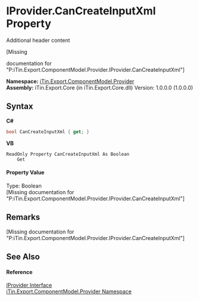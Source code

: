 # IProvider.CanCreateInputXml Property 
Additional header content 

\[Missing <summary> documentation for "P:iTin.Export.ComponentModel.Provider.IProvider.CanCreateInputXml"\]

**Namespace:**&nbsp;<a href="723a96b5-5779-2554-cf17-05149bfcb802">iTin.Export.ComponentModel.Provider</a><br />**Assembly:**&nbsp;iTin.Export.Core (in iTin.Export.Core.dll) Version: 1.0.0.0 (1.0.0.0)

## Syntax

**C#**<br />
``` C#
bool CanCreateInputXml { get; }
```

**VB**<br />
``` VB
ReadOnly Property CanCreateInputXml As Boolean
	Get
```


#### Property Value
Type: Boolean<br />\[Missing <value> documentation for "P:iTin.Export.ComponentModel.Provider.IProvider.CanCreateInputXml"\]

## Remarks
\[Missing <remarks> documentation for "P:iTin.Export.ComponentModel.Provider.IProvider.CanCreateInputXml"\]

## See Also


#### Reference
<a href="04a444f9-1d39-11f4-78b0-bb6b5450764a">IProvider Interface</a><br /><a href="723a96b5-5779-2554-cf17-05149bfcb802">iTin.Export.ComponentModel.Provider Namespace</a><br />